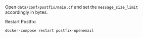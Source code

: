 Open `data/conf/postfix/main.cf` and set the `message_size_limit` accordingly in bytes.

Restart Postfix:

```
docker-compose restart postfix-openemail
```
